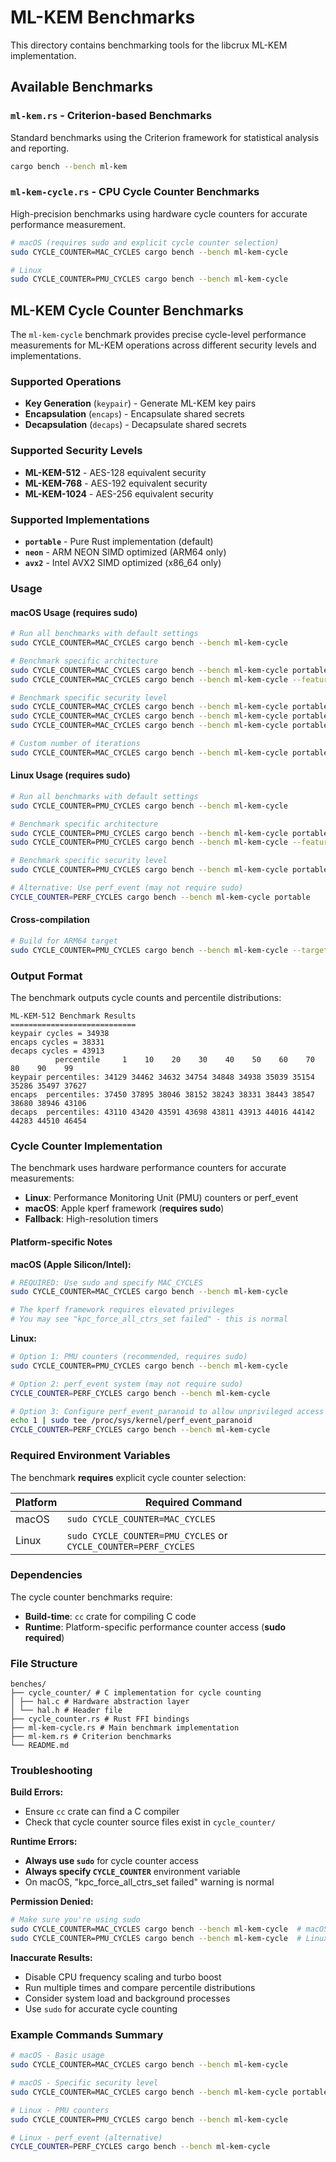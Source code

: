 # ML-KEM Benchmarks

This directory contains benchmarking tools for the libcrux ML-KEM implementation.

## Available Benchmarks

### `ml-kem.rs` - Criterion-based Benchmarks

Standard benchmarks using the Criterion framework for statistical analysis and reporting.

```bash
cargo bench --bench ml-kem
```

### `ml-kem-cycle.rs` - CPU Cycle Counter Benchmarks

High-precision benchmarks using hardware cycle counters for accurate performance measurement.

```bash
# macOS (requires sudo and explicit cycle counter selection)
sudo CYCLE_COUNTER=MAC_CYCLES cargo bench --bench ml-kem-cycle

# Linux
sudo CYCLE_COUNTER=PMU_CYCLES cargo bench --bench ml-kem-cycle
```

## ML-KEM Cycle Counter Benchmarks

The `ml-kem-cycle` benchmark provides precise cycle-level performance measurements for ML-KEM operations across different security levels and implementations.

### Supported Operations

- **Key Generation** (`keypair`) - Generate ML-KEM key pairs
- **Encapsulation** (`encaps`) - Encapsulate shared secrets
- **Decapsulation** (`decaps`) - Decapsulate shared secrets

### Supported Security Levels

- **ML-KEM-512** - AES-128 equivalent security
- **ML-KEM-768** - AES-192 equivalent security
- **ML-KEM-1024** - AES-256 equivalent security

### Supported Implementations

- **`portable`** - Pure Rust implementation (default)
- **`neon`** - ARM NEON SIMD optimized (ARM64 only)
- **`avx2`** - Intel AVX2 SIMD optimized (x86_64 only)

### Usage

#### macOS Usage (requires sudo)

```bash
# Run all benchmarks with default settings
sudo CYCLE_COUNTER=MAC_CYCLES cargo bench --bench ml-kem-cycle

# Benchmark specific architecture
sudo CYCLE_COUNTER=MAC_CYCLES cargo bench --bench ml-kem-cycle portable
sudo CYCLE_COUNTER=MAC_CYCLES cargo bench --bench ml-kem-cycle --features simd128 neon

# Benchmark specific security level
sudo CYCLE_COUNTER=MAC_CYCLES cargo bench --bench ml-kem-cycle portable 512
sudo CYCLE_COUNTER=MAC_CYCLES cargo bench --bench ml-kem-cycle portable 768
sudo CYCLE_COUNTER=MAC_CYCLES cargo bench --bench ml-kem-cycle portable 1024

# Custom number of iterations
sudo CYCLE_COUNTER=MAC_CYCLES cargo bench --bench ml-kem-cycle portable 512 5000
```

#### Linux Usage (requires sudo)

```bash
# Run all benchmarks with default settings
sudo CYCLE_COUNTER=PMU_CYCLES cargo bench --bench ml-kem-cycle

# Benchmark specific architecture
sudo CYCLE_COUNTER=PMU_CYCLES cargo bench --bench ml-kem-cycle portable
sudo CYCLE_COUNTER=PMU_CYCLES cargo bench --bench ml-kem-cycle --features simd256 avx2    # x86_64

# Benchmark specific security level
sudo CYCLE_COUNTER=PMU_CYCLES cargo bench --bench ml-kem-cycle portable 512

# Alternative: Use perf_event (may not require sudo)
CYCLE_COUNTER=PERF_CYCLES cargo bench --bench ml-kem-cycle portable
```

#### Cross-compilation

```bash
# Build for ARM64 target
sudo CYCLE_COUNTER=PMU_CYCLES cargo bench --bench ml-kem-cycle --target aarch64-unknown-linux-gnu --features simd128 neon
```

### Output Format

The benchmark outputs cycle counts and percentile distributions:

```
ML-KEM-512 Benchmark Results
============================
keypair cycles = 34938
encaps cycles = 38331
decaps cycles = 43913
          percentile     1    10    20    30    40    50    60    70    80    90    99
keypair percentiles: 34129 34462 34632 34754 34848 34938 35039 35154 35286 35497 37627
encaps  percentiles: 37450 37895 38046 38152 38243 38331 38443 38547 38680 38946 43106
decaps  percentiles: 43110 43420 43591 43698 43811 43913 44016 44142 44283 44510 46454
```

### Cycle Counter Implementation

The benchmark uses hardware performance counters for accurate measurements:

- **Linux**: Performance Monitoring Unit (PMU) counters or perf_event
- **macOS**: Apple kperf framework (**requires sudo**)
- **Fallback**: High-resolution timers

#### Platform-specific Notes

**macOS (Apple Silicon/Intel):**
```bash
# REQUIRED: Use sudo and specify MAC_CYCLES
sudo CYCLE_COUNTER=MAC_CYCLES cargo bench --bench ml-kem-cycle

# The kperf framework requires elevated privileges
# You may see "kpc_force_all_ctrs_set failed" - this is normal
```

**Linux:**
```bash
# Option 1: PMU counters (recommended, requires sudo)
sudo CYCLE_COUNTER=PMU_CYCLES cargo bench --bench ml-kem-cycle

# Option 2: perf_event system (may not require sudo)
CYCLE_COUNTER=PERF_CYCLES cargo bench --bench ml-kem-cycle

# Option 3: Configure perf_event_paranoid to allow unprivileged access
echo 1 | sudo tee /proc/sys/kernel/perf_event_paranoid
CYCLE_COUNTER=PERF_CYCLES cargo bench --bench ml-kem-cycle
```

### Required Environment Variables

The benchmark **requires** explicit cycle counter selection:

| Platform | Required Command |
|----------|------------------|
| macOS | `sudo CYCLE_COUNTER=MAC_CYCLES` |
| Linux | `sudo CYCLE_COUNTER=PMU_CYCLES` or `CYCLE_COUNTER=PERF_CYCLES` |

### Dependencies

The cycle counter benchmarks require:
- **Build-time**: `cc` crate for compiling C code
- **Runtime**: Platform-specific performance counter access (**sudo required**)

### File Structure
```
benches/
├── cycle_counter/ # C implementation for cycle counting
│ ├── hal.c # Hardware abstraction layer
│ └── hal.h # Header file
├── cycle_counter.rs # Rust FFI bindings
├── ml-kem-cycle.rs # Main benchmark implementation
├── ml-kem.rs # Criterion benchmarks
└── README.md
```


### Troubleshooting

**Build Errors:**
- Ensure `cc` crate can find a C compiler
- Check that cycle counter source files exist in `cycle_counter/`

**Runtime Errors:**
- **Always use `sudo`** for cycle counter access
- **Always specify `CYCLE_COUNTER`** environment variable
- On macOS, "kpc_force_all_ctrs_set failed" warning is normal

**Permission Denied:**
```bash
# Make sure you're using sudo
sudo CYCLE_COUNTER=MAC_CYCLES cargo bench --bench ml-kem-cycle  # macOS
sudo CYCLE_COUNTER=PMU_CYCLES cargo bench --bench ml-kem-cycle  # Linux
```

**Inaccurate Results:**
- Disable CPU frequency scaling and turbo boost
- Run multiple times and compare percentile distributions
- Consider system load and background processes
- Use `sudo` for accurate cycle counting

### Example Commands Summary

```bash
# macOS - Basic usage
sudo CYCLE_COUNTER=MAC_CYCLES cargo bench --bench ml-kem-cycle

# macOS - Specific security level
sudo CYCLE_COUNTER=MAC_CYCLES cargo bench --bench ml-kem-cycle portable 768

# Linux - PMU counters
sudo CYCLE_COUNTER=PMU_CYCLES cargo bench --bench ml-kem-cycle

# Linux - perf_event (alternative)
CYCLE_COUNTER=PERF_CYCLES cargo bench --bench ml-kem-cycle